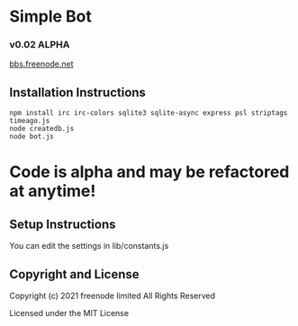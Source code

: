 # Simple Bot
### v0.02 ALPHA

[bbs.freenode.net](https://bbs.freenode.net/)

## Installation Instructions
```
npm install irc irc-colors sqlite3 sqlite-async express psl striptags timeago.js
node createdb.js
node bot.js
```

# Code is alpha and may be refactored at anytime!

## Setup Instructions
You can edit the settings in lib/constants.js

## Copyright and License
Copyright (c) 2021 freenode limited
All Rights Reserved

Licensed under the MIT License

